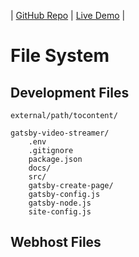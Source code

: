 | [GitHub Repo](https://github.com/FlyingKatsu/gatsby-video-streamer) | [Live Demo](https://video.flyingkatsu.com) |

# File System

## Development Files

```
external/path/tocontent/

gatsby-video-streamer/
    .env
    .gitignore
    package.json
    docs/
    src/
    gatsby-create-page/
    gatsby-config.js
    gatsby-node.js
    site-config.js
```

## Webhost Files

```

```